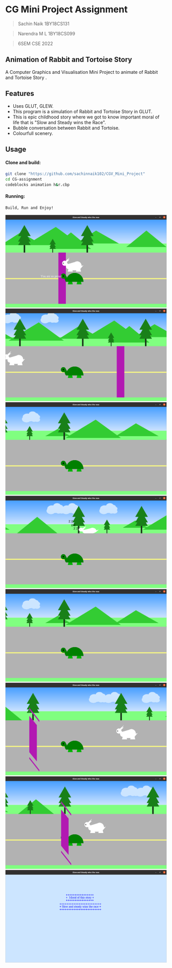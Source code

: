# CG Mini Project Assignment

> Sachin Naik
> 1BY18CS131

> Narendra M L
> 1BY18CS099

> 6SEM CSE 2022

## Animation of Rabbit and Tortoise Story

A Computer Graphics and Visualisation Mini Project to animate of Rabbit and Tortoise Story .

## Features
* Uses GLUT, GLEW.
* This program is a simulation of Rabbit and Tortoise Story in GLUT.
* This is epic childhood story where we got to know important moral of life that is "Slow and Steady wins the Race".
* Bubble conversation between Rabbit and Tortoise.
* Colourfull scenery.


## Usage

#### Clone and build:
```bash
git clone "https://github.com/sachinnaik102/CGV_Mini_Project"
cd CG-assignment
codeblocks animation h&r.cbp
```
#### Running:
```bash
Build, Run and Enjoy!
```

![Screenshot-1](./sc1(cgv).png)
![Screenshot-2](./sc2(cgv).png)
![Screenshot-3](./sc3(cgv).png)
![Screenshot-4](./sc4(cgv).png)
![Screenshot-5](./sc5(cgv).png)
![Screenshot-6](./sc6(cgv).png)
![Screenshot-7](./sc7(cgv).png)
![Screenshot-8](./sc8(cgv).png)

